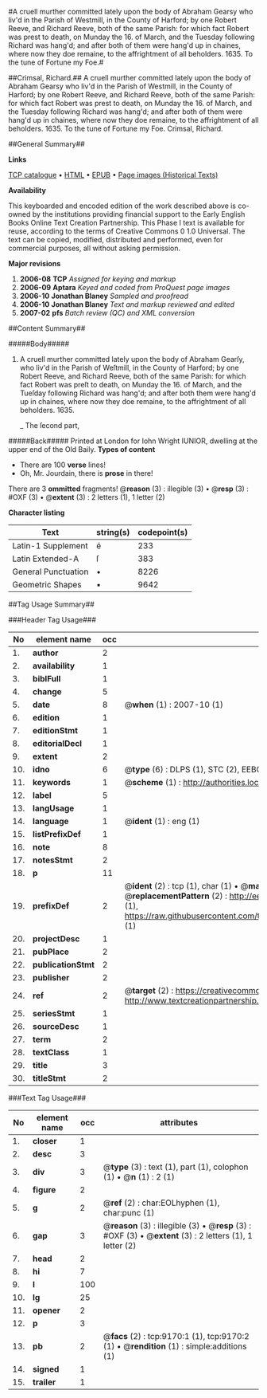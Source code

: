 #A cruell murther committed lately upon the body of Abraham Gearsy who liv'd in the Parish of Westmill, in the County of Harford; by one Robert Reeve, and Richard Reeve, both of the same Parish: for which fact Robert was prest to death, on Munday the 16. of March, and the Tuesday following Richard was hang'd; and after both of them were hang'd up in chaines, where now they doe remaine, to the affrightment of all beholders. 1635. To the tune of Fortune my Foe.#

##Crimsal, Richard.##
A cruell murther committed lately upon the body of Abraham Gearsy who liv'd in the Parish of Westmill, in the County of Harford; by one Robert Reeve, and Richard Reeve, both of the same Parish: for which fact Robert was prest to death, on Munday the 16. of March, and the Tuesday following Richard was hang'd; and after both of them were hang'd up in chaines, where now they doe remaine, to the affrightment of all beholders. 1635. To the tune of Fortune my Foe.
Crimsal, Richard.

##General Summary##

**Links**

[TCP catalogue](http://www.ota.ox.ac.uk/tcp/)  • 
[HTML](http://tei.it.ox.ac.uk/tcp/Texts-HTML/free/A19/A19001.html)  • 
[EPUB](http://tei.it.ox.ac.uk/tcp/Texts-EPUB/free/A19/A19001.epub) • 
[Page images (Historical Texts)](https://data.historicaltexts.jisc.ac.uk/view?pubId=eebo-99844364e&pageId=eebo-99844364e-9170-1)

**Availability**

This keyboarded and encoded edition of the
	       work described above is co-owned by the institutions
	       providing financial support to the Early English Books
	       Online Text Creation Partnership. This Phase I text is
	       available for reuse, according to the terms of Creative
	       Commons 0 1.0 Universal. The text can be copied,
	       modified, distributed and performed, even for
	       commercial purposes, all without asking permission.

**Major revisions**

1. __2006-08__ __TCP__ *Assigned for keying and markup*
1. __2006-09__ __Aptara__ *Keyed and coded from ProQuest page images*
1. __2006-10__ __Jonathan Blaney__ *Sampled and proofread*
1. __2006-10__ __Jonathan Blaney__ *Text and markup reviewed and edited*
1. __2007-02__ __pfs__ *Batch review (QC) and XML conversion*

##Content Summary##

#####Body#####

1. A cruell murther committed lately upon the body of Abraham
Gearſy, who liv'd in the Parish of Weſtmill, in the County of Harford; by one
Robert Reeve, and Richard Reeve, both of the same Parish: for which fact Robert was preſt to
death, on Munday the 16. of March, and the Tueſday following Richard was hang'd; and
after both them were hang'd up in chaines, where now they doe remaine, to the affrightment
of all beholders. 1635.

    _ The ſecond part,

#####Back#####
Printed at London for Iohn Wright IUNIOR,
dwelling at the upper end of the Old
Baily.
**Types of content**

  * There are 100 **verse** lines!
  * Oh, Mr. Jourdain, there is **prose** in there!

There are 3 **ommitted** fragments! 
 @__reason__ (3) : illegible (3)  •  @__resp__ (3) : #OXF (3)  •  @__extent__ (3) : 2 letters (1), 1 letter (2)

**Character listing**


|Text|string(s)|codepoint(s)|
|---|---|---|
|Latin-1 Supplement|é|233|
|Latin Extended-A|ſ|383|
|General Punctuation|•|8226|
|Geometric Shapes|▪|9642|

##Tag Usage Summary##

###Header Tag Usage###

|No|element name|occ|attributes|
|---|---|---|---|
|1.|__author__|2||
|2.|__availability__|1||
|3.|__biblFull__|1||
|4.|__change__|5||
|5.|__date__|8| @__when__ (1) : 2007-10 (1)|
|6.|__edition__|1||
|7.|__editionStmt__|1||
|8.|__editorialDecl__|1||
|9.|__extent__|2||
|10.|__idno__|6| @__type__ (6) : DLPS (1), STC (2), EEBO-CITATION (1), PROQUEST (1), VID (1)|
|11.|__keywords__|1| @__scheme__ (1) : http://authorities.loc.gov/ (1)|
|12.|__label__|5||
|13.|__langUsage__|1||
|14.|__language__|1| @__ident__ (1) : eng (1)|
|15.|__listPrefixDef__|1||
|16.|__note__|8||
|17.|__notesStmt__|2||
|18.|__p__|11||
|19.|__prefixDef__|2| @__ident__ (2) : tcp (1), char (1)  •  @__matchPattern__ (2) : ([0-9\-]+):([0-9IVX]+) (1), (.+) (1)  •  @__replacementPattern__ (2) : http://eebo.chadwyck.com/downloadtiff?vid=$1&page=$2 (1), https://raw.githubusercontent.com/textcreationpartnership/Texts/master/tcpchars.xml#$1 (1)|
|20.|__projectDesc__|1||
|21.|__pubPlace__|2||
|22.|__publicationStmt__|2||
|23.|__publisher__|2||
|24.|__ref__|2| @__target__ (2) : https://creativecommons.org/publicdomain/zero/1.0/ (1), http://www.textcreationpartnership.org/docs/. (1)|
|25.|__seriesStmt__|1||
|26.|__sourceDesc__|1||
|27.|__term__|2||
|28.|__textClass__|1||
|29.|__title__|3||
|30.|__titleStmt__|2||


###Text Tag Usage###

|No|element name|occ|attributes|
|---|---|---|---|
|1.|__closer__|1||
|2.|__desc__|3||
|3.|__div__|3| @__type__ (3) : text (1), part (1), colophon (1)  •  @__n__ (1) : 2 (1)|
|4.|__figure__|2||
|5.|__g__|2| @__ref__ (2) : char:EOLhyphen (1), char:punc (1)|
|6.|__gap__|3| @__reason__ (3) : illegible (3)  •  @__resp__ (3) : #OXF (3)  •  @__extent__ (3) : 2 letters (1), 1 letter (2)|
|7.|__head__|2||
|8.|__hi__|7||
|9.|__l__|100||
|10.|__lg__|25||
|11.|__opener__|2||
|12.|__p__|3||
|13.|__pb__|2| @__facs__ (2) : tcp:9170:1 (1), tcp:9170:2 (1)  •  @__rendition__ (1) : simple:additions (1)|
|14.|__signed__|1||
|15.|__trailer__|1||
